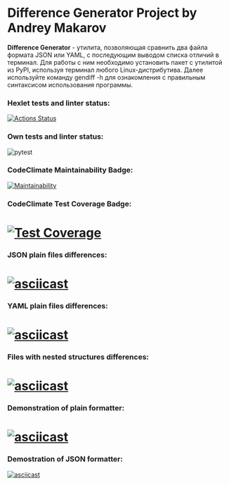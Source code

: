 # Difference Generator Project by Andrey Makarov

**Difference Generator** - утилита, позволяющая сравнить два файла формата JSON или YAML, с последующим выводом списка отличий в терминал. Для работы с ним необходимо установить пакет с утилитой из PyPI, используя терминал любого Linux-дистрибутива. Далее используйте команду gendiff -h для ознакомления с правильным синтаксисом использования программы.

### Hexlet tests and linter status:
[![Actions Status](https://github.com/evisorexx/python-project-50/actions/workflows/hexlet-check.yml/badge.svg)](https://github.com/evisorexx/python-project-50/actions)
### Own tests and linter status:
![pytest](https://github.com/evisorexx/python-project-50/actions/workflows/test.yml/badge.svg)
### CodeClimate Maintainability Badge:
[![Maintainability](https://api.codeclimate.com/v1/badges/9ba9b2ef33e289af8e66/maintainability)](https://codeclimate.com/github/evisorexx/python-project-50/maintainability)
### CodeClimate Test Coverage Badge:
[![Test Coverage](https://api.codeclimate.com/v1/badges/9ba9b2ef33e289af8e66/test_coverage)](https://codeclimate.com/github/evisorexx/python-project-50/test_coverage)
=======
### JSON plain files differences:
[![asciicast](https://asciinema.org/a/IOqyg3rhsTxaWlGkivrvGbyo3.svg)](https://asciinema.org/a/IOqyg3rhsTxaWlGkivrvGbyo3)
=======
### YAML plain files differences:
[![asciicast](https://asciinema.org/a/pWApSFKZdE8WqMeLseT8Y6Ot4.svg)](https://asciinema.org/a/pWApSFKZdE8WqMeLseT8Y6Ot4)
=======
### Files with nested structures differences:
[![asciicast](https://asciinema.org/a/HKYsw7FTr5i2zLzCIoMnawei9.svg)](https://asciinema.org/a/HKYsw7FTr5i2zLzCIoMnawei9)
=======
### Demonstration of plain formatter:
[![asciicast](https://asciinema.org/a/RLSS8cztqhacqxf2YABvf3Ydg.svg)](https://asciinema.org/a/RLSS8cztqhacqxf2YABvf3Ydg)
=======
### Demostration of JSON formatter:
[![asciicast](https://asciinema.org/a/ZlIujAm5ioCQk50pFEWqdzzgY.svg)](https://asciinema.org/a/ZlIujAm5ioCQk50pFEWqdzzgY)
